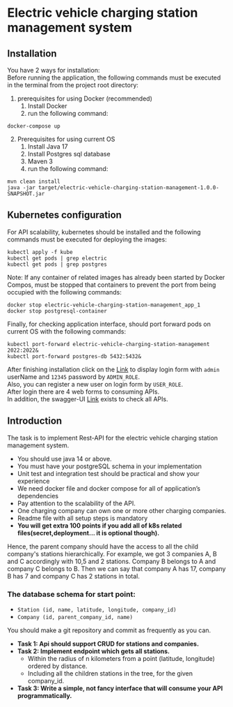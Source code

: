 # Electric vehicle charging station management system
## Installation
You have 2 ways for installation:\
Before running the application, the following commands must be executed in the terminal from the project root directory:
1. prerequisites for using Docker (recommended) 
   1. Install Docker
   2. run the following command:
```
docker-compose up
```
2. Prerequisites for using current OS
   1. Install Java 17
   2. Install Postgres sql database
   3. Maven 3
   4. run the following command:
```
mvn clean install
java -jar target/electric-vehicle-charging-station-management-1.0.0-SNAPSHOT.jar
```
## Kubernetes configuration
For API scalability, kubernetes should be installed and the following commands must be executed for deploying the images:
```
kubectl apply -f kube
kubectl get pods | grep electric
kubectl get pods | grep postgres
```
Note: If any container of related images has already been started by Docker Compos, must be stopped that containers to prevent the port from being occupied with the following commands:
```
docker stop electric-vehicle-charging-station-management_app_1
docker stop postgresql-container
```
Finally, for checking application interface, should port forward pods on current OS with the following commands:
```
kubectl port-forward electric-vehicle-charging-station-management 2022:2022&
kubectl port-forward postgres-db 5432:5432&
```
After finishing installation click on the [Link](http://localhost:2022) to display login form with `admin` userName and `12345` password by `ADMIN_ROLE`.<br/> Also, you can register a new user on login form by `USER_ROLE`.<br/> After login there are 4 web forms to consuming APIs.<br/>In addition, the swagger-UI [Link](http://localhost:2022/swagger-ui.html) exists to check all APIs.
## Introduction
The task is to implement Rest-API for the electric vehicle charging station management
system.
* You should use java 14 or above.
* You must have your postgreSQL schema in your implementation
* Unit test and integration test should be practical and show your experience
* We need docker file and docker compose for all of application’s dependencies
* Pay attention to the scalability of the API.
* One charging company can own one or more other charging companies.
* Readme file with all setup steps is mandatory
* **You will get extra 100 points if you add all of k8s related files(secret,deployment... it is optional though).**

Hence, the parent company should have the access to all the child company's stations
hierarchically. For example, we got 3 companies A, B and C accordingly with 10,5 and 2
stations. Company B belongs to A and company C belongs to B. Then we can say that
company A has 17, company B has 7 and company C has 2 stations in total.

### The database schema for start point:
* `Station (id, name, latitude, longitude, company_id)`
* `Company (id, parent_company_id, name)`

You should make a git repository and commit as frequently as you can.

* **Task 1: Api should support CRUD for stations and companies.**
* **Task 2: Implement endpoint which gets all stations.**
  * Within the radius of n kilometers from a point (latitude, longitude) ordered by distance.
  * Including all the children stations in the tree, for the given company_id.
* **Task 3: Write a simple, not fancy interface that will consume your API programmatically.**